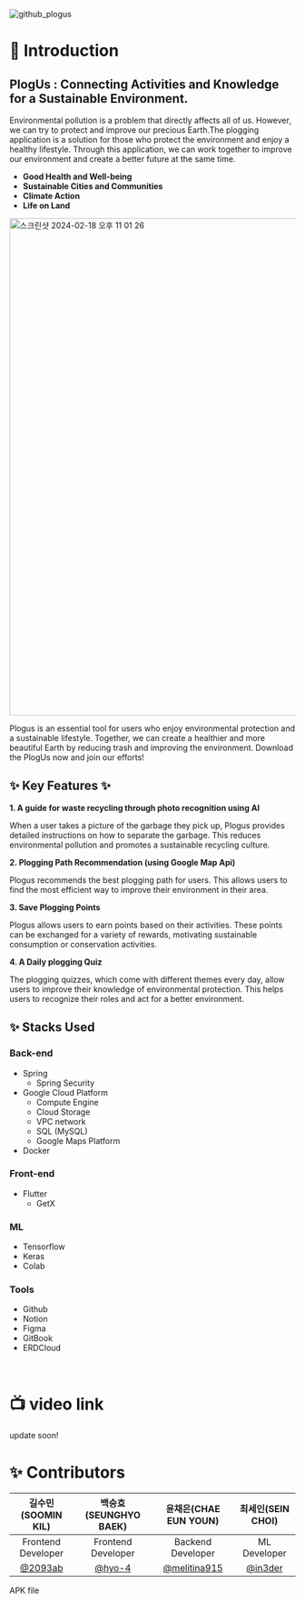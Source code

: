 ![github_plogus](https://github.com/plog-us/plog-us-FE/assets/70904075/4f1a448b-06a7-4d2e-8f68-c6cbad06ccab)

# **💬 Introduction**

## PlogUs : Connecting Activities and Knowledge for a Sustainable Environment.

Environmental pollution is a problem that directly affects all of us. However, we can try to protect and improve our precious Earth.The plogging application is a solution for those who protect the environment and enjoy a healthy lifestyle. Through this application, we can work together to improve our environment and create a better future at the same time.

- **Good Health and Well-being**
- **Sustainable Cities and Communities**
- **Climate Action**
- **Life on Land**

<img width="875" alt="스크린샷 2024-02-18 오후 11 01 26" src="https://github.com/plog-us/plog-us-FE/assets/70904075/355084b5-3442-47eb-92f6-d5895a140304">

Plogus is an essential tool for users who enjoy environmental protection and a sustainable lifestyle. Together, we can create a healthier and more beautiful Earth by reducing trash and improving the environment. Download the PlogUs now and join our efforts!

## ✨ Key Features ✨

**1. A guide for waste recycling through photo recognition using AI**

When a user takes a picture of the garbage they pick up, Plogus provides detailed instructions on how to separate the garbage. This reduces environmental pollution and promotes a sustainable recycling culture.

**2. Plogging Path Recommendation (using Google Map Api)**

Plogus recommends the best plogging path for users. This allows users to find the most efficient way to improve their environment in their area.

**3. Save Plogging Points**

Plogus allows users to earn points based on their activities. These points can be exchanged for a variety of rewards, motivating sustainable consumption or conservation activities.

**4. A Daily plogging Quiz**

The plogging quizzes, which come with different themes every day, allow users to improve their knowledge of environmental protection. This helps users to recognize their roles and act for a better environment.

## ✨ Stacks Used

### Back-end

- Spring
  - Spring Security
- Google Cloud Platform
  - Compute Engine
  - Cloud Storage
  - VPC network
  - SQL (MySQL)
  - Google Maps Platform
- Docker

### Front-end

- Flutter
  - GetX

### ML

- Tensorflow
- Keras
- Colab

### Tools

- Github
- Notion
- Figma
- GitBook
- ERDCloud

</br>

# 📺 video link

update soon!

# **✨ Contributors**

|          길수민(SOOMIN KIL)          |       백승효(SEUNGHYO BAEK)        |             윤채은(CHAE EUN YOUN)              |          최세인(SEIN CHOI)           |
| :----------------------------------: | :--------------------------------: | :--------------------------------------------: | :----------------------------------: |
|          Frontend Developer          |         Frontend Developer         |               Backend Developer                |             ML Developer             |
| [@2093ab](https://github.com/2093ab) | [@hyo-4](https://github.com/hyo-4) | [@melitina915](https://github.com/melitina915) | [@in3der](https://github.com/in3der) |

APK file
